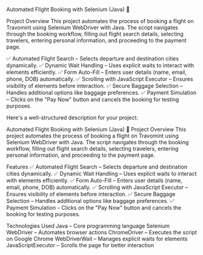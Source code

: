 Automated Flight Booking with Selenium (Java) 🚀

Project Overview
This project automates the process of booking a flight on Travomint using Selenium WebDriver with Java. The script navigates through the booking workflow, filling out flight search details, selecting travelers, entering personal information, and proceeding to the payment page.


✅ Automated Flight Search – Selects departure and destination cities dynamically.
✅ Dynamic Wait Handling – Uses explicit waits to interact with elements efficiently.
✅ Form Auto-Fill – Enters user details (name, email, phone, DOB) automatically.
✅ Scrolling with JavaScript Executor – Ensures visibility of elements before interaction.
✅ Secure Baggage Selection – Handles additional options like baggage preferences.
✅ Payment Simulation – Clicks on the "Pay Now" button and cancels the booking for testing purposes.


Here's a well-structured description for your project:

Automated Flight Booking with Selenium (Java) 🚀
Project Overview
This project automates the process of booking a flight on Travomint using Selenium WebDriver with Java. The script navigates through the booking workflow, filling out flight search details, selecting travelers, entering personal information, and proceeding to the payment page.

Features
✅ Automated Flight Search – Selects departure and destination cities dynamically.
✅ Dynamic Wait Handling – Uses explicit waits to interact with elements efficiently.
✅ Form Auto-Fill – Enters user details (name, email, phone, DOB) automatically.
✅ Scrolling with JavaScript Executor – Ensures visibility of elements before interaction.
✅ Secure Baggage Selection – Handles additional options like baggage preferences.
✅ Payment Simulation – Clicks on the "Pay Now" button and cancels the booking for testing purposes.

Technologies Used
Java – Core programming language
Selenium WebDriver – Automates browser actions
ChromeDriver – Executes the script on Google Chrome
WebDriverWait – Manages explicit waits for elements
JavaScriptExecutor – Scrolls the page for better interaction
